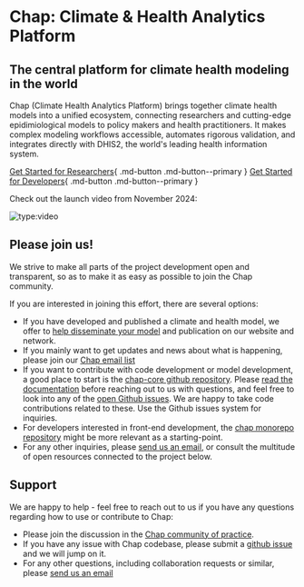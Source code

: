 # Chap: Climate & Health Analytics Platform

## The central platform for climate health modeling in the world

Chap (Climate Health Analytics Platform) brings together climate health models into a unified ecosystem, connecting researchers and cutting-edge epidimiological models to policy makers and health practitioners. It makes complex modeling workflows accessible, automates rigorous validation, and integrates directly with DHIS2, the world's leading health information system.

[Get Started for Researchers](researchers/getting_started.md){ .md-button .md-button--primary }
[Get Started for Developers](researchers/getting_started.md){ .md-button .md-button--primary }

Check out the launch video from November 2024:

![type:video](https://www.youtube.com/embed/NQ37g8YbVyE?si=KOgC4RAJxQZqUEPv)

## Please join us!

We strive to make all parts of the project development open and transparent, so as to make it as easy as possible to join the Chap community.

If you are interested in joining this effort, there are several options:

- If you have developed and published a climate and health model, we offer to [help disseminate your model](models/contribute_model.md) and publication on our website and network. 
- If you mainly want to get updates and news about what is happening, please join our [Chap email list](https://sympa.uio.no/hisp.uio.no/subscribe/chap-updates)
- If you want to contribute with code development or model development, a good place to start is the [chap-core github repository](https://github.com/dhis2-chap/chap-core). Please [read the documentation](https://dhis2-chap.github.io/chap-core/) before reaching out to us with questions, and feel free to look into any of the [open Github issues](https://github.com/orgs/dhis2-chap/projects/4/views/3). We are happy to take code contributions related to these. Use the Github issues system for inquiries. 
- For developers interested in front-end development, the [chap monorepo repository](https://github.com/dhis2-chap/chap-frontend-monorepo) might be more relevant as a starting-point.
- For any other inquiries, please [send us an email](mailto:chap@dhis2.org), or consult the multitude of open resources connected to the project below.

## Support

We are happy to help - feel free to reach out to us if you have any questions regarding how to use or contribute to Chap:

- Please join the discussion in the [Chap community of practice](https://community.dhis2.org/c/development/chap/84).
- If you have any issue with Chap codebase, please submit a [github issue](https://github.com/dhis2-chap/chap-core/issues) and we will jump on it.
- For any other questions, including collaboration requests or similar, please [send us an email](mailto:chap@dhis2.org) 
